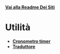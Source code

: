 **[Vai alla Readme Dei Siti](../Readme.md)**

# Utilità

- **[Cronometro timer](Cronometro_timer)**
- **[Traduttore](Traduttore)**
